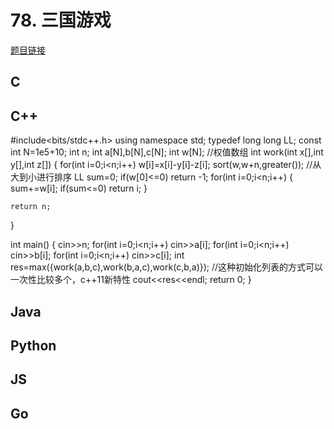 # 78. 三国游戏

[题目链接](https://kamacoder.com/problempage.php?pid=1118)

## C

## C++
#include<bits/stdc++.h>
using namespace std;
typedef long long LL;
const int N=1e5+10;
int n;
int a[N],b[N],c[N];
int w[N]; //权值数组
int work(int x[],int y[],int z[])
{
    for(int i=0;i<n;i++)
        w[i]=x[i]-y[i]-z[i];
    sort(w,w+n,greater<int>()); //从大到小进行排序
    LL sum=0;
    if(w[0]<=0) return -1;
    for(int i=0;i<n;i++)
    {
        sum+=w[i];
        if(sum<=0) return i;
    }
    
    return n;
}

int main()
{
   cin>>n;
    for(int i=0;i<n;i++) cin>>a[i];
    for(int i=0;i<n;i++) cin>>b[i];
    for(int i=0;i<n;i++) cin>>c[i];
    int res=max({work(a,b,c),work(b,a,c),work(c,b,a)}); //这种初始化列表的方式可以一次性比较多个，c++11新特性
    cout<<res<<endl;
    return 0;
}
## Java

## Python

## JS

## Go
